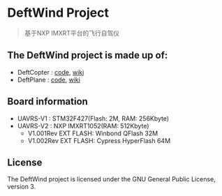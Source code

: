 # DeftWind Project

> 基于NXP IMXRT平台的飞行自驾仪

## The DeftWind project is made up of: ##
- DeftCopter : [code](http://192.168.0.12/uav/DeftWind/tree/copter), [wiki](http://192.168.0.12/uav/DeftWind/tree/copter)
- DeftPlane  : [code](http://192.168.0.12/uav/DeftWind/tree/master), [wiki](http://192.168.0.12/uav/DeftWind/tree/master)

## Board information ##
- UAVRS-V1 : STM32F427(Flash: 2M, RAM: 256Kbyte)
- UAVRS-V2 : NXP IMXRT1052(RAM: 512Kbyte)
    - V1.001Rev EXT FLASH: Winbond QFlash 32M
    - V1.002Rev EXT FLASH: Cypress HyperFlash 64M

## License ##
The DeftWind project is licensed under the GNU General Public
License, version 3.
